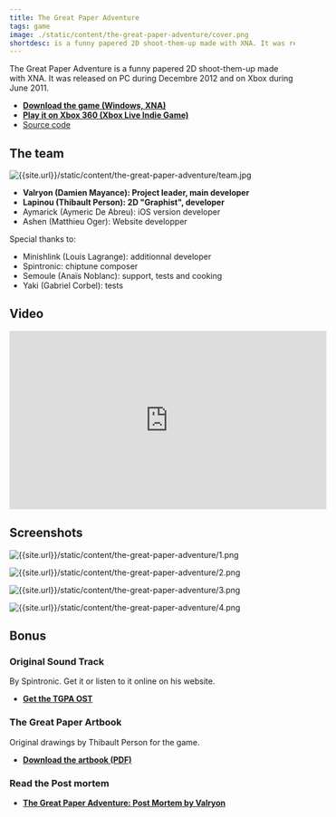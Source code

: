 ```yaml
---
title: The Great Paper Adventure
tags: game
image: ./static/content/the-great-paper-adventure/cover.png
shortdesc: is a funny papered 2D shoot-them-up made with XNA. It was released on PC during Decembre 2012 and on Xbox during June 2011
---
```


The Great Paper Adventure is a funny papered 2D shoot-them-up made with XNA. It was released on PC during Decembre 2012 and on Xbox during June 2011.

- **[Download the game (Windows, XNA)](https://team-monique.itch.io/the-great-paper-adventure)**
- **[Play it on Xbox 360 (Xbox Live Indie Game)](http://marketplace.xbox.com/fr-FR/Product/The-Great-Paper-Adventure/66acd000-77fe-1000-9115-d80258550897?cid=search)**
- [Source code](https://github.com/Valryon/the-great-paper-adventure)

## The team

![{{site.url}}/static/content/the-great-paper-adventure/team.jpg]({{site.url}}/static/content/the-great-paper-adventure/team.jpg)

- **Valryon (Damien Mayance): Project leader, main developer**
- **Lapinou (Thibault Person): 2D "Graphist", developer**
- Aymarick (Aymeric De Abreu): iOS version developer
- Ashen (Matthieu Oger): Website developper

Special thanks to:

- Minishlink (Louis Lagrange): additionnal developer
- Spintronic: chiptune composer
- Semoule (Anaïs Noblanc): support, tests and cooking
- Yaki (Gabriel Corbel): tests

## Video

<iframe
  class="post__video"
  width="560"
  height="315"
  src="http://www.youtube.com/embed/J1tHrOtvXvQ"
  frameborder="0"
  allowfullscreen>
</iframe>

## Screenshots

![{{site.url}}/static/content/the-great-paper-adventure/1.png]({{site.url}}/static/content/the-great-paper-adventure/1.png)

![{{site.url}}/static/content/the-great-paper-adventure/2.png]({{site.url}}/static/content/the-great-paper-adventure/2.png)

![{{site.url}}/static/content/the-great-paper-adventure/3.png]({{site.url}}/static/content/the-great-paper-adventure/1.png)

![{{site.url}}/static/content/the-great-paper-adventure/4.png]({{site.url}}/static/content/the-great-paper-adventure/4.png)

## Bonus

### Original Sound Track

By Spintronic. Get it or listen to it online on his website.

- **[Get the TGPA OST](https://www.jamendo.com/fr/list/a85421/the-great-paper-adventure-bo)**

### The Great Paper Artbook

Original drawings by Thibault Person for the game.

- **[Download the artbook (PDF)]({{site.url}}/static/content/the-great-paper-adventure/TheGreatPaperArtbook.pdf)**

### Read the Post mortem

- **[The Great Paper Adventure: Post Mortem by Valryon](http://dmayance.com/the-great-paper-adventure-post-mortem/)**
